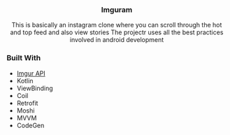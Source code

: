 





<div align="center">
 

<h3 align="center">Imguram</h3>

  <p align="center">
    This is basically an instagram clone where you can scroll through the hot and top feed and also view stories
    The projectr uses all the best practices involved in android development
    <br />
    
  </p>
</div>




### Built With
* [Imgur API](https://apidocs.imgur.com/)
* Kotlin
* ViewBinding
* Coil
* Retrofit
* Moshi
* MVVM
* CodeGen



